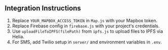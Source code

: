 ## Integration Instructions

1. Replace `YOUR_MAPBOX_ACCESS_TOKEN` in `Map.js` with your Mapbox token.
2. Replace Firebase config in `firebase.js` with your project's credentials.
3. Use `uploadFileToIPFS(filePath)` from `ipfs.js` to upload files to IPFS via Helia.
4. For SMS, add Twilio setup in `server/` and environment variables in `.env`.

